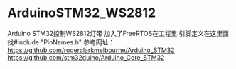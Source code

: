 # ArduinoSTM32_WS2812
Arduino STM32控制WS2812灯带
加入了FreeRTOS在工程里
引脚定义在这里面找#include "PinNames.h"
参考网址：
        https://github.com/rogerclarkmelbourne/Arduino_STM32
        https://github.com/stm32duino/Arduino_Core_STM32